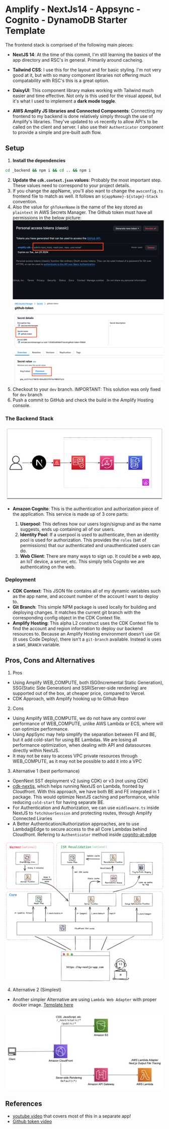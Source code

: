 # Amplify - NextJs14 - Appsync - Cognito - DynamoDB Starter Template

The frontend stack is comprised of the following main pieces:

- **NextJS 14**: At the time of this commit, I'm still learning the basics of the app directory and RSC's in general. Primarily around cacheing.

- **Tailwind CSS**: I use this for the layout and for basic styling. I'm not very good at it, but with so many component libraries not offering much compatability with RSC's this is a great option.

- **DaisyUI**: This component library makes working with Tailwind much easier and time effective. Not only is this used for the visual appeal, but it's what I used to implement a **dark mode toggle**.

- **AWS Amplify JS libraries and Connected Components**: Connecting my frontend to my backend is done relatively simply through the use of Amplify's libraries. They've updated to `v6` recently to allow API's to be called on the client and server. I also use their `Authenticator` component to provide a simple and pre-built auth flow.

## Setup

1. **Install the dependencies**

```sh
cd _backend && npm i && cd .. && npm i
```

2. **Update the `cdk.context.json` values**: Probably the most important step. These values need to correspond to your project details.
3. If you change the appName, you'll also want to change the `awsconfig.ts` frontend file to match as well. It follows an `${appName}-${stage}-Stack` convention.
4. Also the value for `ghTokenName` is the name of the key stored as `plaintext` in AWS Secrets Manager. The Github token must have all permissions in the below picture:
   ![Github token](./readme_images/github-token.png)
   ![Plaintext secret](./readme_images/secret-manager-token.png)
5. Checkout to your `dev` branch. IMPORTANT: This solution was only fixed for `dev` branch
6. Push a commit to GitHub and check the build in the Amplify Hosting console.

### The Backend Stack

![architecture diagram](./readme_images/clerk-appsync.drawio.png)

- **Amazon Cognito**: This is the authentication and authorization piece of the application. This service is made up of 3 core parts:

  1. **Userpool**: This defines how our users login/signup and as the name suggests, ends up containing all of our users.
  2. **Identity Pool**: If a userpool is used to authenticate, then an identity pool is used for authorization. This provides the `roles` (set of permissions) that our authenticated and unauthenticated users can do.
  3. **Web Client**: There are many ways to sign up. It could be a web app, an IoT device, a server, etc. This simply tells Cognito we are authenticating on the web.

### Deployment

- **CDK Context**: This JSON file contains all of my dynamic variables such as the app name, and account number of the account I want to deploy to.
- **Git Branch**: This simple NPM package is used locally for building and deploying changes. It matches the current git branch with the corresponding config object in the CDK Context file.
- **Amplify Hosting**: This alpha L2 construct uses the CDK Context file to find the account and region information to deploy our backend resources to. Because an Amplify Hosting environment doesn't use Git (it uses Code Deploy), there isn't a `git-branch` available. Instead is uses a `$AWS_BRANCH` variable.

## Pros, Cons and Alternatives

1. Pros

- Using Amplify WEB_COMPUTE, both ISG(Incremental Static Generation), SSG(Static Side Generation) and SSR(Server-side rendering) are supported out of the box, at cheaper price, compared to Vercel.
- CDK Approach, with Amplify hooking up to Github Repo

2. Cons

- Using Amplify WEB_COMPUTE, we do not have any control over performance of WEB_COMPUTE, unlike AWS Lambda or ECS, where will can optimize performance.
- Using AppSync may help simplify the separation between FE and BE, but it add cold-start for using BE Lambdas. We are losing all performance optimization, when dealing with API and datasources directly within NextJS.
- It may not be easy to access VPC private resources through WEB_COMPUTE, as it may not be possible to add it into a VPC

3. Alternative 1 (best performance)

- OpenNext SST deployment v2 (using CDK) or v3 (not using CDK)
- [cdk-nextjs](https://github.com/jetbridge/cdk-nextjs), which helps running NextJS on Lambda, fronted by Cloudfront. With this approach, we have both BE and FE integrated in 1 package. This would optimize NextJS caching and performance, while reducing `cold-start` for having separate BE.
- For Authentication and Authorization, we can use `middleware.ts` inside NextJS to `fetchUserSession` and protecting routes, through Amplify Connected Liraries
- A Better Authentication/Authorization approaches, are to use Lambda@Edge to secure access to the all Core Lambdas behind Cloudfront. Refering to `Authenticator` method inside [cognito-at-edge](https://github.com/awslabs/cognito-at-edge)

![open-next diagram](./opennext-architecture.png)

4. Alternative 2 (Simplest)

- Another simpler Alternative are using `Lambda Web Adapter` with proper docker image. [Template here](https://github.com/thangtran3112/aws-next/tree/main/aws-lambda-nextjs)

![lambda web adapter architecture](./lambda-web-adapter.png)

## References

- [youtube video](https://www.youtube.com/watch?v=6-Z7xJCp-Zw&t=423s) that covers most of this in a separate app!
- [Github token video](https://www.youtube.com/watch?v=bnj49fVT4ko)
